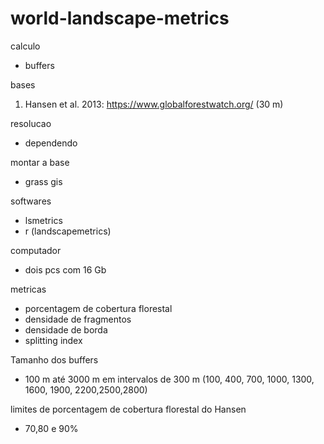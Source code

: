 # world-landscape-metrics

calculo
- buffers

bases
1. Hansen et al. 2013: https://www.globalforestwatch.org/  (30 m)

resolucao
- dependendo

montar a base
- grass gis

softwares
- lsmetrics
- r (landscapemetrics)

computador
- dois pcs com 16 Gb 

metricas
- porcentagem de cobertura florestal
- densidade de fragmentos
- densidade de borda
- splitting index

Tamanho dos buffers
- 100 m até 3000 m em intervalos de 300 m (100, 400, 700, 1000, 1300, 1600, 1900, 2200,2500,2800)

limites de porcentagem de cobertura florestal do Hansen
- 70,80 e 90%
